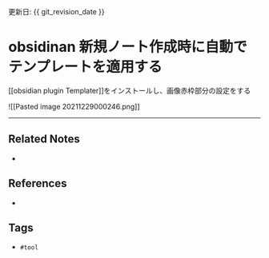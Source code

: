 更新日: {{ git_revision_date }}

# obsidinan 新規ノート作成時に自動でテンプレートを適用する
[[obsidian plugin Templater]]をインストールし、画像赤枠部分の設定をする

![[Pasted image 20211229000246.png]]



---
## Related Notes
- 

## References
- 

## Tags
- `#tool` 